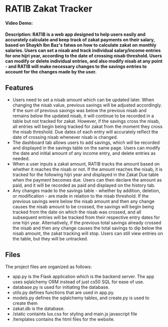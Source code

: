 # RATIB Zakat Tracker
#### Video Demo:  <URL HERE>
#### Description: RATIB is a web app designed to help users easily and accurately calculate and keep track of zakat payments on their salary, based on Shaykh Ibn Baz's fatwa on how to calculate zakat on monthly salaries. Users can set a nisab and track individual salary/income entries for one hijri year, according to the date of crossing nisab threshold. Users can modify or delete individual entries, and also modify nisab at any point - and RATIB will make necessary changes to the savings entries to account for the changes made by the user.

## Features
- Users need to set a nisab amount which can be updated later. When changing the nisab value, previous savings will be adjusted accordingly. If the sum of previous savings was below the previous nisab and remains below the updated nisab, it will continue to be recorded in a table but not tracked for zakat. However, if the savings cross the nisab, all entries will begin being tracked for zakat from the moment they cross the nisab threshold. Due dates of each entry will accurately reflect the date of crossing nisab whenever nisab is changed.
- The dashboard tab allows users to add savings, which will be recorded and displayed in the savings table on the same page. Users can modify the date and initial amount of any income entry, and delete entries as needed.
- When a user inputs a zakat amount, RATIB tracks the amount based on whether it reaches the nisab or not. If the amount reaches the nisab, it is tracked for the following hijri year and displayed in the Zakat Due table when the payment becomes due. Users can then declare the amount as paid, and it will be recorded as paid and displayed on the history tab.
- Any changes made to the savings table - whether by addition, deletion, or modification - are made in relation to the nisab threshold. If the previous savings were below the nisab amount and then any change causes the nisab amount to be crossed, the savings will begin being tracked from the date on which the nisab was crossed, and all subsequent entries will be tracked from their respective entry dates for one hijri year. Alternatively, if the previous total savings already crossed the nisab and then any change causes the total savings to dip below the nisab amount, the zakat tracking will stop. Users can still view entries on the table, but they will be untracked.

## Files
The project files are organized as follows:
- app.py is the Flask application which is the backend server. The app uses sqlalchemy ORM instead of just cs50 SQL for ease of use.
- database.py is used for initiating the database.
- utils.py defines functions that are used in app.py.
- models.py defines the sqlalchemy tables, and create.py is used to create them 
- zakat.db is the database.
- /static containts lux.css for styling and main.js javascript file
- /templates contains the html files for the website.